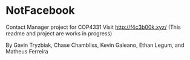 # NotFacebook
Contact Manager project for COP4331
Visit http://f4c3b00k.xyz/
(This readme and project are works in progress)

By Gavin Tryzbiak, Chase Chambliss, Kevin Galeano, Ethan Legum, and Matheus Ferreira
